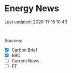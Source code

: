 # Energy News

Last updated: 2020-11-15 10:43

<br>

Sources:
- [x] Carbon Brief
- [x] BBC 
- [ ] Current News
- [ ] FT